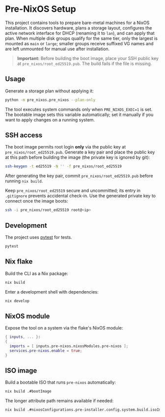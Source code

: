 # Pre-NixOS Setup

This project contains tools to prepare bare-metal machines for a NixOS installation. It discovers hardware, plans a storage layout, configures the active network interface for DHCP (renaming it to `lan`), and can apply that plan. When multiple disk groups qualify for the same tier, only the largest is mounted as `main` or `large`; smaller groups receive suffixed VG names and are left unmounted for manual use after installation.

> **Important:** Before building the boot image, place your SSH public key at `pre_nixos/root_ed25519.pub`. The build fails if the file is missing.

## Usage

Generate a storage plan without applying it:

```bash
python -m pre_nixos.pre_nixos --plan-only
```

The tool executes system commands only when `PRE_NIXOS_EXEC=1` is set. The
bootable image sets this variable automatically; set it manually if you want to
apply changes on a running system.

## SSH access

The boot image permits root login **only** via the public key at
`pre_nixos/root_ed25519.pub`. Generate a key pair and place the public key at
this path before building the image (the private key is ignored by git):

```bash
ssh-keygen -t ed25519 -N '' -f pre_nixos/root_ed25519
```

After generating the key pair, commit `pre_nixos/root_ed25519.pub` before
running `nix build`.

Keep `pre_nixos/root_ed25519` secure and uncommitted; its entry in `.gitignore`
prevents accidental check-in. Use the generated private key to connect once the
image boots:

```bash
ssh -i pre_nixos/root_ed25519 root@<ip>
```

## Development

The project uses [pytest](https://pytest.org) for tests.

```bash
pytest
```

## Nix flake

Build the CLI as a Nix package:

```bash
nix build
```

Enter a development shell with dependencies:

```bash
nix develop
```

## NixOS module

Expose the tool on a system via the flake's NixOS module:

```nix
{ inputs, ... }:
{
  imports = [ inputs.pre-nixos.nixosModules.pre-nixos ];
  services.pre-nixos.enable = true;
}
```

## ISO image

Build a bootable ISO that runs `pre-nixos` automatically:

```bash
nix build .#bootImage
```

The longer attribute path remains available if needed:

```bash
nix build .#nixosConfigurations.pre-installer.config.system.build.isoImage
```
